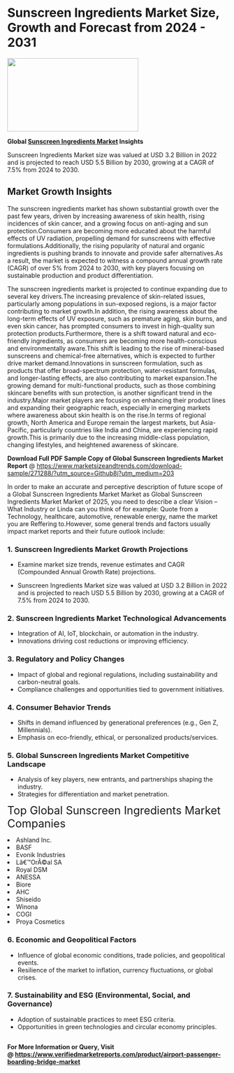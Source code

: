 <H1>Sunscreen Ingredients Market Size, Growth and Forecast from 2024 - 2031</H1><img class="aligncenter size-medium wp-image-584254" src="https://thirdeyenews.in/wp-content/uploads/2024/09/Global-Market-Research-300x168.jpeg" alt="" width="300" height="168" /><p><strong>Global&nbsp;<a href="https://www.marketsizeandtrends.com/download-sample/271288/?utm_source=Github8j?utm_medium=203">Sunscreen Ingredients Market</a> Insights</strong></p><p>Sunscreen Ingredients Market size was valued at USD 3.2 Billion in 2022 and is projected to reach USD 5.5 Billion by 2030, growing at a CAGR of 7.5% from 2024 to 2030.</p><p><h2>Market Growth Insights</h2> <p>The sunscreen ingredients market has shown substantial growth over the past few years, driven by increasing awareness of skin health, rising incidences of skin cancer, and a growing focus on anti-aging and sun protection.Consumers are becoming more educated about the harmful effects of UV radiation, propelling demand for sunscreens with effective formulations.Additionally, the rising popularity of natural and organic ingredients is pushing brands to innovate and provide safer alternatives.As a result, the market is expected to witness a compound annual growth rate (CAGR) of over 5% from 2024 to 2030, with key players focusing on sustainable production and product differentiation.</p> <p>The sunscreen ingredients market is projected to continue expanding due to several key drivers.The increasing prevalence of skin-related issues, particularly among populations in sun-exposed regions, is a major factor contributing to market growth.In addition, the rising awareness about the long-term effects of UV exposure, such as premature aging, skin burns, and even skin cancer, has prompted consumers to invest in high-quality sun protection products.Furthermore, there is a shift toward natural and eco-friendly ingredients, as consumers are becoming more health-conscious and environmentally aware.This shift is leading to the rise of mineral-based sunscreens and chemical-free alternatives, which is expected to further drive market demand.Innovations in sunscreen formulation, such as products that offer broad-spectrum protection, water-resistant formulas, and longer-lasting effects, are also contributing to market expansion.The growing demand for multi-functional products, such as those combining skincare benefits with sun protection, is another significant trend in the industry.Major market players are focusing on enhancing their product lines and expanding their geographic reach, especially in emerging markets where awareness about skin health is on the rise.In terms of regional growth, North America and Europe remain the largest markets, but Asia-Pacific, particularly countries like India and China, are experiencing rapid growth.This is primarily due to the increasing middle-class population, changing lifestyles, and heightened awareness of skincare.<p><span class=""><strong>Download Full PDF Sample Copy of Global Sunscreen Ingredients Market Report</strong> @ <a href="https://www.marketsizeandtrends.com/download-sample/271288/?utm_source=Github8j?utm_medium=203" target="_blank">https://www.marketsizeandtrends.com/download-sample/271288/?utm_source=Github8j?utm_medium=203</a></span></p><p>In order to make an accurate and perceptive description of future scope of a Global&nbsp;Sunscreen Ingredients Market Market as Global&nbsp;Sunscreen Ingredients Market Market of 2025, you need to describe a clear Vision &ndash; What Industry or Linda can you think of for example: Quote from a Technology, healthcare, automotive, renewable energy, name the market you are Reffering to.However, some general trends and factors usually impact market reports and their future outlook include:</p><h3>1.&nbsp;<strong>Sunscreen Ingredients Market Growth Projections</strong></h3><ul><li>Examine market size trends, revenue estimates and CAGR (Compounded Annual Growth Rate) projections.</li><li><p>Sunscreen Ingredients Market size was valued at USD 3.2 Billion in 2022 and is projected to reach USD 5.5 Billion by 2030, growing at a CAGR of 7.5% from 2024 to 2030.</p></li></ul><h3>2.&nbsp;<strong>Sunscreen Ingredients Market Technological Advancements</strong></h3><ul><li>Integration of AI, IoT, blockchain, or automation in the industry.</li><li>Innovations driving cost reductions or improving efficiency.</li></ul><h3>3.&nbsp;<strong>Regulatory and Policy Changes</strong></h3><ul><li>Impact of global and regional regulations, including sustainability and carbon-neutral goals.</li><li>Compliance challenges and opportunities tied to government initiatives.</li></ul><h3>4.&nbsp;<strong>Consumer Behavior Trends</strong></h3><ul><li>Shifts in demand influenced by generational preferences (e.g., Gen Z, Millennials).</li><li>Emphasis on eco-friendly, ethical, or personalized products/services.</li></ul><h3>5.&nbsp;<strong>Global Sunscreen Ingredients Market Competitive Landscape</strong></h3><ul><li>Analysis of key players, new entrants, and partnerships shaping the industry.</li><li>Strategies for differentiation and market penetration.</li></ul><p data-pm-slice="1 1 []"><span style="color: inherit; font-family: inherit; font-size: 25px;">Top Global Sunscreen Ingredients Market Companies</span></p><div class="" data-test-id=""><p><li>Ashland Inc.</li><li> BASF</li><li> Evonik Industries</li><li> Lâ€™OrÃ©al SA</li><li> Royal DSM</li><li> ANESSA</li><li> Biore</li><li> AHC</li><li> Shiseido</li><li> Winona</li><li> COGI</li><li> Proya Cosmetics</li></p></div><h3>6.&nbsp;<strong>Economic and Geopolitical Factors</strong></h3><ul><li>Influence of global economic conditions, trade policies, and geopolitical events.</li><li>Resilience of the market to inflation, currency fluctuations, or global crises.</li></ul><h3>7.&nbsp;<strong>Sustainability and ESG (Environmental, Social, and Governance)</strong></h3><ul><li>Adoption of sustainable practices to meet ESG criteria.</li><li>Opportunities in green technologies and circular economy principles.</li></ul><h2><strong style="font-size: 14px;">For More Information or Query, Visit @&nbsp;</strong><a style="background-color: #ffffff; font-size: 14px;" href="https://www.marketsizeandtrends.com/report/sunscreen-ingredients-market/" target="_blank">https://www.verifiedmarketreports.com/product/airport-passenger-boarding-bridge-market</a></h2>